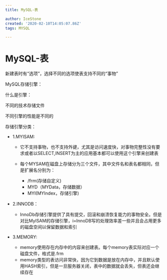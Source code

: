 ```yaml
---
title: MySQL-表

author: IceStone
created: '2020-02-10T14:05:07.86Z'
tags: MYSQL

---
```


# MySQL-表

新建表时有“选项”，选择不同的选项使表支持不同的“事物”

 
 
MySQL存储引擎：

什么是引擎：

不同的技术存储文件

不同引擎的性能是不同的

存储引擎分类：

* 1.MYISAM:

    * 它不支持事物，也不支持外键，尤其是访问速度快，对事物完整性没有要求或者以SELECT,INSERT为主的应用基本都可以使用这个引擎来创建表
    * 每个MYSAM在磁盘上存储分为三个文件，其中文件名和表名都相同，但是扩展名分别为：

        * /frm(存储自定义)
        * MYD（MYData，存储数据）
        * MYI(MYIndex，存储引擎)


* 2.INNODB：

    * InnoDb存储引擎提供了具有提交，回滚和崩溃恢复能力的事物安全。但是对比MylSAM的存储引擎，i=InnoDB写的处理效率差一些并且会占用更多的磁盘空间以保留数据和索引

* 3.MEMORY:

    * memory使用存在内存中的内容来创建表。每个memory表实际对应一个磁盘文件，格式是.frm
    * memory类型的表访问非常快，因为它到数据是放在内存中，并且默认使用HASH索引，但是一旦服务器关闭，表中的数据就会丢失，但表还会继续存在

 
